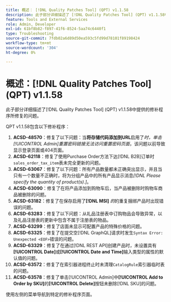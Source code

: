 ```yaml
---
title: 概述： [!DNL Quality Patches Tool] (QPT) v1.1.58
description: 此子部分详细描述了 [!DNL Quality Patches Tool] (QPT) v1.1.58中提供的修补程序所修复的问题。
feature: Tools and External Services
role: Admin, Developer
exl-id: 61bf8b82-f897-41f6-8524-5aa74c6440f1
type: Troubleshooting
source-git-commit: 7fdb02a6d89d50ea593c5fd99d78101f89198424
workflow-type: tm+mt
source-wordcount: '304'
ht-degree: 0%

---
```


# 概述：[!DNL Quality Patches Tool] (QPT) v1.1.58

此子部分详细描述了[!DNL Quality Patches Tool] (QPT) v1.1.58中提供的修补程序所修复的问题。

QPT v1.1.58包含以下修补程序：

1. **ACSD-48570**：修复了以下问题：当&#x200B;**将存储代码添加到URL**&#x200B;启用了&#x200B;*时，单击[!UICONTROL Admin]重置密码链接无法访问重置密码页面*，该问题以前导致显示登录页面或404页面。
1. **ACSD-62118**：修复了使用Purchase Order方法下达[!DNL B2B]订单时`sales_order_tax_item`表未完全更新的问题。
1. **ACSD-63067**：修复了以下问题：所有产品数量都未正确突出显示，并且当只有一个数量不正确时，将为分组产品中的所有产品显示消息&#x200B;*[!DNL Please specify the quantity of product(s).]*。
1. **ACSD-63090**：修复了在将产品添加到购物车后，当产品被删除时购物车商品被删除的问题。
1. **ACSD-63182**：修复了在保存启用了&#x200B;**[!DNL MSI]** *的*&#x200B;的重复捆绑产品时出现错误的问题。
1. **ACSD-63283**：修复了以下问题：从礼品注册表中订购物品会导致异常，以及礼品注册表的更新中包含不属于注册表的物品。
1. **ACSD-63299**：修复了店面未显示可配置产品的特殊价格的问题。
1. **ACSD-63325**：修复了在提交空[!DNL GraphQL]请求时发生`Syntax Error: Unexpected <EOF>`错误的问题。
1. **ACSD-63329**：修复了在通过[!DNL REST API]创建产品时，未设置具有&#x200B;**[!UICONTROL Date]**&#x200B;或&#x200B;**[!UICONTROL Date and Time]**&#x200B;输入类型的属性的默认值的问题。
1. **ACSD-63572**：修复了在索引器进程终止时未清理`CatalogRule`索引器临时表的问题。
1. **ACSD-63578**：修复了单击[!UICONTROL Admin]中&#x200B;**[!UICONTROL Add to Order by SKU]**&#x200B;的&#x200B;**[!UICONTROL Delete]**&#x200B;按钮未删除[!DNL SKU]的问题。

使用左侧的菜单导航到特定的修补程序页面。
